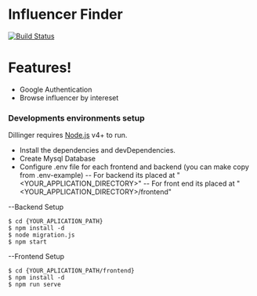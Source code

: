 # Influencer Finder

[![Build Status](https://travis-ci.org/joemccann/dillinger.svg?branch=master)](https://travis-ci.org/joemccann/dillinger)

# Features!

  - Google Authentication
  - Browse influencer by intereset

### Developments environments setup

Dillinger requires [Node.js](https://nodejs.org/) v4+ to run.

- Install the dependencies and devDependencies.
- Create Mysql Database
- Configure .env file for each frontend and backend (you can make copy from .env-example) 
-- For backend its placed at "<YOUR_APPLICATION_DIRECTORY>"
-- For front end its placed at "<YOUR_APPLICATION_DIRECTORY>/frontend"

--Backend Setup
```
$ cd {YOUR_APLICATION_PATH}
$ npm install -d
$ node migration.js
$ npm start
```
--Frontend Setup
```
$ cd {YOUR_APLICATION_PATH/frontend}
$ npm install -d
$ npm run serve
```